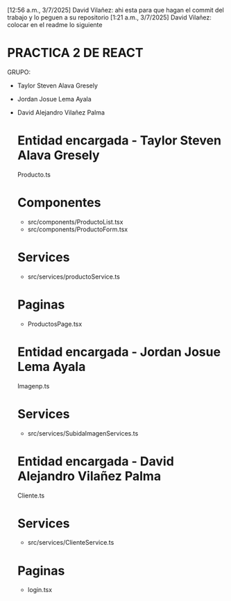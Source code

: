 [12:56 a.m., 3/7/2025] David Vilañez: ahi esta para que hagan el commit del trabajo y lo peguen a su repositorio
[1:21 a.m., 3/7/2025] David Vilañez: colocar en el readme lo siguiente

# PRACTICA 2 DE REACT
GRUPO:
- Taylor Steven Alava Gresely
- Jordan Josue Lema Ayala
- David Alejandro Vilañez Palma

  # Entidad encargada - Taylor Steven Alava Gresely
  Producto.ts
  # Componentes
  - src/components/ProductoList.tsx
  - src/components/ProductoForm.tsx
  # Services
   - src/services/productoService.ts
  # Paginas
  - ProductosPage.tsx

  # Entidad encargada - Jordan Josue Lema Ayala
  Imagenp.ts
  # Services
   - src/services/SubidaImagenServices.ts

  
  # Entidad encargada - David Alejandro Vilañez Palma
  Cliente.ts
  # Services
   - src/services/ClienteService.ts
  # Paginas
  - login.tsx